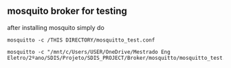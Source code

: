 ## mosquito broker for testing
after installing mosquito simply do

```
mosquitto -c /THIS DIRECTORY/mosquitto_test.conf
```
```
mosquitto -c "/mnt/c/Users/USER/OneDrive/Mestrado Eng Eletro/2ºano/SDIS/Projeto/SDIS_PROJECT/Broker/mosquitto/mosquitto_test.conf"
```

